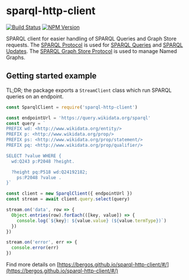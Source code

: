 # sparql-http-client

[![Build Status](https://travis-ci.org/zazuko/sparql-http-client.svg?branch=master)](https://travis-ci.org/zazuko/sparql-http-client)
[![NPM Version](https://img.shields.io/npm/v/sparql-http-client.svg?style=flat)](https://npm.im/sparql-http-client)

SPARQL client for easier handling of SPARQL Queries and Graph Store requests.
The [SPARQL Protocol](https://www.w3.org/TR/sparql11-protocol/) is used for [SPARQL Queries](https://www.w3.org/TR/sparql11-query/) and [SPARQL Updates](https://www.w3.org/TR/sparql11-update/). 
The [SPARQL Graph Store Protocol](https://www.w3.org/TR/sparql11-http-rdf-update/) is used to manage Named Graphs.

## Getting started example

TL;DR; the package exports a `StreamClient` class which run SPARQL queries on an endpoint.

```javascript
const SparqlClient = require('sparql-http-client')

const endpointUrl = 'https://query.wikidata.org/sparql'
const query = `
PREFIX wd: <http://www.wikidata.org/entity/>
PREFIX p: <http://www.wikidata.org/prop/>
PREFIX ps: <http://www.wikidata.org/prop/statement/>
PREFIX pq: <http://www.wikidata.org/prop/qualifier/>

SELECT ?value WHERE {
  wd:Q243 p:P2048 ?height.

  ?height pq:P518 wd:Q24192182;
    ps:P2048 ?value .
}`

const client = new SparqlClient({ endpointUrl })
const stream = await client.query.select(query)

stream.on('data', row => {
  Object.entries(row).forEach(([key, value]) => {
    console.log(`${key}: ${value.value} (${value.termType})`)
  })
})

stream.on('error', err => {
  console.error(err)
})
```

Find more details on [https://bergos.github.io/sparql-http-client/#/](https://bergos.github.io/sparql-http-client/#/)
